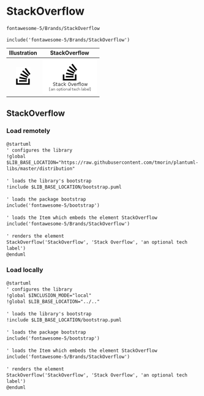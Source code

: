 # StackOverflow


```text
fontawesome-5/Brands/StackOverflow
```

```text
include('fontawesome-5/Brands/StackOverflow')
```



| Illustration | StackOverflow |
| :---: | :---: |
| ![illustration for Illustration](../../fontawesome-5/Brands/StackOverflow.png) | ![illustration for StackOverflow](../../fontawesome-5/Brands/StackOverflow.Local.png) |




## StackOverflow

### Load remotely
```plantuml
@startuml
' configures the library
!global $LIB_BASE_LOCATION="https://raw.githubusercontent.com/tmorin/plantuml-libs/master/distribution"

' loads the library's bootstrap
!include $LIB_BASE_LOCATION/bootstrap.puml

' loads the package bootstrap
include('fontawesome-5/bootstrap')

' loads the Item which embeds the element StackOverflow
include('fontawesome-5/Brands/StackOverflow')

' renders the element
StackOverflow('StackOverflow', 'Stack Overflow', 'an optional tech label')
@enduml
```

### Load locally
```plantuml
@startuml
' configures the library
!global $INCLUSION_MODE="local"
!global $LIB_BASE_LOCATION="../.."

' loads the library's bootstrap
!include $LIB_BASE_LOCATION/bootstrap.puml

' loads the package bootstrap
include('fontawesome-5/bootstrap')

' loads the Item which embeds the element StackOverflow
include('fontawesome-5/Brands/StackOverflow')

' renders the element
StackOverflow('StackOverflow', 'Stack Overflow', 'an optional tech label')
@enduml
```

